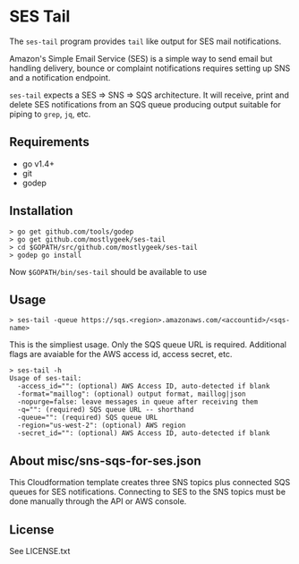 # SES Tail

The `ses-tail` program provides `tail` like output for SES mail notifications. 

Amazon's Simple Email Service (SES) is a simple way to send email but handling delivery, bounce or complaint notifications requires setting up SNS and a notification endpoint. 

`ses-tail` expects a SES => SNS => SQS architecture. It will receive, print and delete SES notifications from an SQS queue producing output suitable for piping to `grep`, `jq`, etc.

## Requirements

* go v1.4+
* git
* godep

## Installation

````
> go get github.com/tools/godep
> go get github.com/mostlygeek/ses-tail
> cd $GOPATH/src/github.com/mostlygeek/ses-tail
> godep go install
````

Now `$GOPATH/bin/ses-tail` should be available to use

## Usage

````
> ses-tail -queue https://sqs.<region>.amazonaws.com/<accountid>/<sqs-name>
````

This is the simpliest usage. Only the SQS queue URL is required. Additional flags are avaiable for the AWS access id, access secret, etc. 

````
> ses-tail -h
Usage of ses-tail:
  -access_id="": (optional) AWS Access ID, auto-detected if blank
  -format="maillog": (optional) output format, maillog|json
  -nopurge=false: leave messages in queue after receiving them
  -q="": (required) SQS queue URL -- shorthand
  -queue="": (required) SQS queue URL
  -region="us-west-2": (optional) AWS region
  -secret_id="": (optional) AWS Access ID, auto-detected if blank
````

## About misc/sns-sqs-for-ses.json

This Cloudformation template creates three SNS topics plus connected SQS queues for SES notifications. Connecting to SES to the SNS topics must be done manually through the API or AWS console.

## License

See LICENSE.txt


